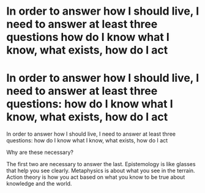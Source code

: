 # In order to answer how I should live, I need to answer at least three questions how do I know what I know, what exists, how do I act

# In order to answer how I should live, I need to answer at least three questions: how do I know what I know, what exists, how do I act

In order to answer how I should live, I need to answer at least three questions: how do I know what I know, what exists, how do I act

Why are these necessary?

The first two are necessary to answer the last. Epistemology is like glasses that help you see clearly. Metaphysics is about what you see in the terrain. Action theory is how you act based on what you know to be true about knowledge and the world.

